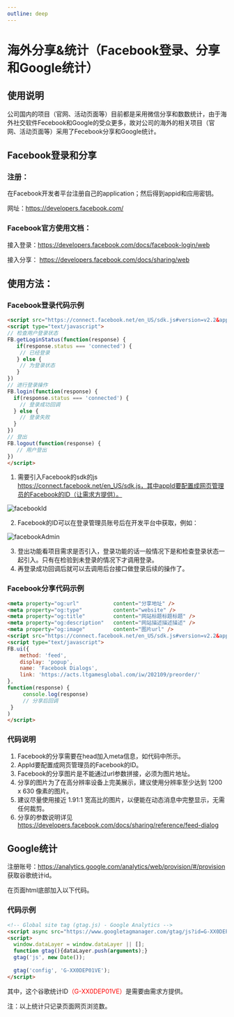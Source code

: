 ```yaml
---
outline: deep
---
```


# 海外分享&统计（Facebook登录、分享和Google统计）
## 使用说明
公司国内的项目（官网、活动页面等）目前都是采用微信分享和数数统计，由于海外社交软件Fecebook和Google的受众更多，故对公司的海外的相关项目（官网、活动页面等）采用了Fecebook分享和Google统计。
## Facebook登录和分享
### 注册：
在Facebook开发者平台注册自己的application；然后得到appid和应用密钥。

网址：https://developers.facebook.com/

### Facebook官方使用文档：
接入登录：https://developers.facebook.com/docs/facebook-login/web

接入分享： https://developers.facebook.com/docs/sharing/web

## 使用方法：
### Facebook登录代码示例
```html
<script src="https://connect.facebook.net/en_US/sdk.js#version=v2.2&appId=789274758354969&status=true&cookie=true&xfbml=true"></script>
<script type="text/javascript">
// 检查用户登录状态
FB.getLoginStatus(function(response) {
   if(response.status === 'connected') {
    // 已经登录
   } else {
    // 为登录状态
   }
})
// 进行登录操作
FB.login(function(response) {
  if(response.status === 'connected') {
    // 登录成功回调
  } else {
    // 登录失败
  }
})
// 登出
FB.logout(function(response) {
   // 用户登出
})
</script>
```
1. 需要引入Facebook的sdk的js https://connect.facebook.net/en_US/sdk.js，其中appId要配置成网页管理员的Facebook的ID（让需求方提供）。

![facebookId](https://ossstatic.leiting.com/web/common/docs/images/facebookID.png)

2. Facebook的ID可以在登录管理员账号后在开发平台中获取，例如：

![facebookAdmin](https://ossstatic.leiting.com/web/common/docs/images/facebookAdmin.png)

3. 登出功能看项目需求是否引入，登录功能的话一般情况下是和检查登录状态一起引入。只有在检验到未登录的情况下才调用登录。
4. 再登录成功回调后就可以去调用后台接口做登录后续的操作了。

### Facebook分享代码示例
```html
<meta property="og:url"           content="分享地址" />
<meta property="og:type"          content="website" />
<meta property="og:title"         content="网站标题标题标题" />
<meta property="og:description"   content="网站描述描述描述" />
<meta property="og:image"         content="图片url" />
<script src="https://connect.facebook.net/en_US/sdk.js#version=v2.2&appId=789274758354969&status=true&cookie=true&xfbml=true"></script>
<script type="text/javascript">
FB.ui({
    method: 'feed',
    display: 'popup',
    name: 'Facebook Dialogs',
    link: 'https://acts.ltgamesglobal.com/iw/202109/preorder/'
},
function(response) {
     console.log(response)
     // 分享后回调
 }
)
</script>
```
### 代码说明
1. Facebook的分享需要在head加入meta信息，如代码中所示。
2. AppId要配置成网页管理员的Facebook的ID。
3. Facebook的分享图片是不能通过url参数拼接，必须为图片地址。
4. 分享的图片为了在高分辨率设备上完美展示，建议使用分辨率至少达到 1200 x 630 像素的图片。
5. 建议尽量使用接近 1.91:1 宽高比的图片，以便能在动态消息中完整显示，无需任何裁剪。
6.  分享的参数说明详见 https://developers.facebook.com/docs/sharing/reference/feed-dialog

## Google统计
注册账号：https://analytics.google.com/analytics/web/provision/#/provision 获取谷歌统计id。

在页面html底部加入以下代码。

### 代码示例
```html
<!-- Global site tag (gtag.js) - Google Analytics -->
<script async src="https://www.googletagmanager.com/gtag/js?id=G-XX0DEP01VE"></script>
<script>
  window.dataLayer = window.dataLayer || [];
  function gtag(){dataLayer.push(arguments);}
  gtag('js', new Date());
 
  gtag('config', 'G-XX0DEP01VE');
</script>
```
其中，这个谷歌统计ID<span style="color:red">（G-XX0DEP01VE）</span>是需要由需求方提供。

注：以上统计只记录页面网页浏览数。